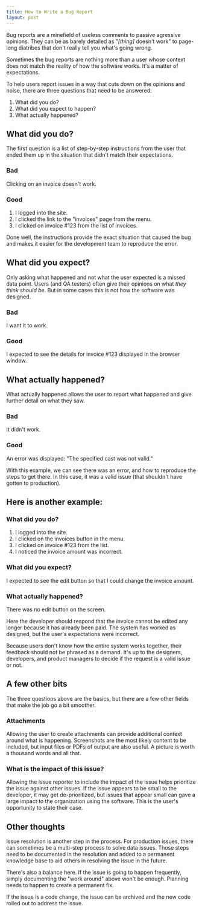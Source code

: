 ```yaml
---
title: How to Write a Bug Report
layout: post
---
```


Bug reports are a minefield of useless comments to passive agressive opinions. They can be as barely detailed as "*[thing]* doesn't work" to page-long diatribes that don't really tell you what's going wrong.

Sometimes the bug reports are nothing more than a user whose context does not match the reality of how the software works. It's a matter of expectations.

To help users report issues in a way that cuts down on the opinions and noise, there are three questions that need to be answered:

1. What did you do?
2. What did you expect to happen?
3. What actually happened?

## What did you do?
The first question is a list of step-by-step instructions from the user that ended them up in the situation that didn't match their expectations.

### **Bad**

Clicking on an invoice doesn't work.

### **Good**

1. I logged into the site.
2. I clicked the link to the "invoices" page from the menu.
3. I clicked on invoice #123 from the list of invoices.

Done well, the instructions provide the exact situation that caused the bug and makes it easier for the development team to reproduce the error.

## What did you expect?

Only asking what happened and not what the user expected is a missed data point. Users (and QA testers) often give their opinions on what *they think should be*.  But in some cases this is not how the software was designed.

### Bad
I want it to work.

### Good
I expected to see the details for invoice #123 displayed in the browser window.

## What actually happened?

What actually happened allows the user to report what happened and give further detail on what they saw.

### Bad
It didn't work.

### Good
An error was displayed: "The specified cast was not valid."

With this example, we can see there was an error, and how to reproduce the steps to get there. In this case, it was a valid issue (that shouldn't have gotten to production).

## Here is another example:

### What did you do?

1. I logged into the site.
2. I clicked on the invoices button in the menu.
3. I clicked on invoice #123 from the list.
4. I noticed the invoice amount was incorrect.

### What did you expect?

I expected to see the edit button so that I could change the invoice amount.

### What actually happened?

There was no edit button on the screen.

Here the developer should respond that the invoice cannot be edited any longer because it has already been paid. The system has worked as designed, but the user's expectations were incorrect.

Because users don't know how the entire system works together, their feedback should not be phrased as a demand. It's up to the designers, developers, and product managers to decide if the request is a valid issue or not.

## A few other bits
The three questions above are the basics, but there are a few other fields that make the job go a bit smoother.

### Attachments

Allowing the user to create attachments can provide additional context around what is happening. Screenshots are the most likely content to be included, but input files or PDFs of output are also useful. A picture is worth a thousand words and all that.

### What is the impact of this issue?

Allowing the issue reporter to include the impact of the issue helps prioritize the issue against other issues. If the issue appears to be small to the developer, it may get de-prioritized, but issues that appear small can gave a large impact to the organization using the software. This is the user's opportunity to state their case.

## Other thoughts

Issue resolution is another step in the process. For production issues, there can sometimes be a multi-step process to solve data issues. Those steps need to be documented in the resolution and added to a permanent knowledge base to aid others in resolving the issue in the future.

There's also a balance here. If the issue is going to happen frequently, simply documenting the "work around" above won't be enough. Planning needs to happen to create a permanent fix.

If the issue is a code change, the issue can be archived and the new code rolled out to address the issue.
